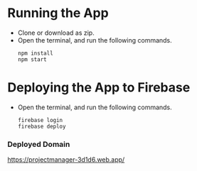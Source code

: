 # Running the App
- Clone or download as zip.
- Open the terminal, and run the following commands.
    ```
    npm install
    npm start
    ```
# Deploying the App to Firebase
- Open the terminal, and run the following commands.
    ```
    firebase login
    firebase deploy
    ```
### Deployed Domain
https://projectmanager-3d1d6.web.app/
